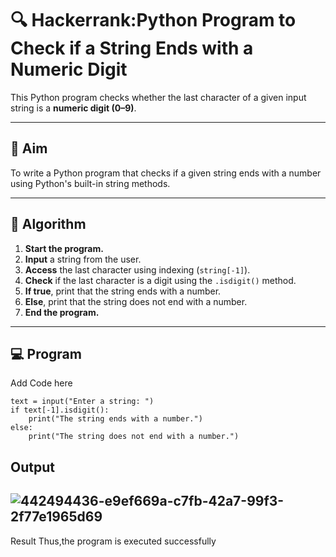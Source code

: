 # 🔍 Hackerrank:Python Program to Check if a String Ends with a Numeric Digit

This Python program checks whether the last character of a given input string is a **numeric digit (0–9)**.

---

## 🎯 Aim

To write a Python program that checks if a given string ends with a number using Python's built-in string methods.

---

## 🧠 Algorithm

1. **Start the program.**
2. **Input** a string from the user.
3. **Access** the last character using indexing (`string[-1]`).
4. **Check** if the last character is a digit using the `.isdigit()` method.
5. **If true**, print that the string ends with a number.
6. **Else**, print that the string does not end with a number.
7. **End the program.**

---

## 💻  Program
Add Code here
~~~
text = input("Enter a string: ")
if text[-1].isdigit():
    print("The string ends with a number.")
else:
    print("The string does not end with a number.")
~~~
## Output

## ![442494436-e9ef669a-c7fb-42a7-99f3-2f77e1965d69](https://github.com/user-attachments/assets/990ff31f-790e-4522-8e7b-9d1d154da8c4)
Result
Thus,the program is executed successfully
